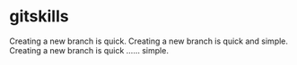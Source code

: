 # gitskills
Creating a new branch is quick.
Creating a new branch is quick and simple.
Creating a new branch is quick …… simple.
